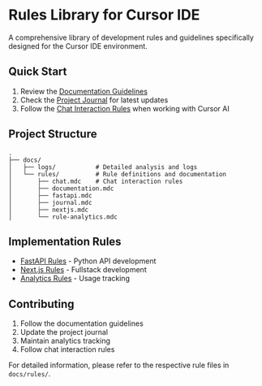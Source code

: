 # Rules Library for Cursor IDE

A comprehensive library of development rules and guidelines specifically designed for the Cursor IDE environment.

## Quick Start

1. Review the [Documentation Guidelines](docs/rules/documentation.mdc)
2. Check the [Project Journal](docs/prompt-journal.md) for latest updates
3. Follow the [Chat Interaction Rules](docs/rules/chat.mdc) when working with Cursor AI

## Project Structure

```
.
├── docs/
│   ├── logs/           # Detailed analysis and logs
│   └── rules/          # Rule definitions and documentation
│       ├── chat.mdc    # Chat interaction rules
│       ├── documentation.mdc
│       ├── fastapi.mdc
│       ├── journal.mdc
│       ├── nextjs.mdc
│       └── rule-analytics.mdc
```

## Implementation Rules

- [FastAPI Rules](docs/rules/fastapi.mdc) - Python API development
- [Next.js Rules](docs/rules/nextjs.mdc) - Fullstack development
- [Analytics Rules](docs/rules/rule-analytics.mdc) - Usage tracking

## Contributing

1. Follow the documentation guidelines
2. Update the project journal
3. Maintain analytics tracking
4. Follow chat interaction rules

For detailed information, please refer to the respective rule files in `docs/rules/`. 